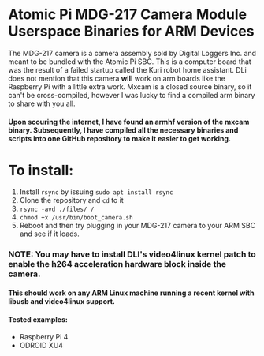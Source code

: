 # Atomic Pi MDG-217 Camera Module Userspace Binaries for ARM Devices

The MDG-217 camera is a camera assembly sold by Digital Loggers Inc. and meant to be bundled with the Atomic Pi SBC.
This is a computer board that was the result of a failed startup called the Kuri robot home assistant. DLi does not
mention that this camera **will** work on arm boards like the Raspberry Pi with a little extra work. Mxcam is a closed
source binary, so it can't be cross-compiled, however I was lucky to find a compiled arm binary to share with you all.

#### Upon scouring the internet, I have found an armhf version of the mxcam binary. Subsequently, I have compiled all the necessary binaries and scripts into one GitHub repository to make it easier to get working. 

# To install:
1. Install `rsync` by issuing `sudo apt install rsync`
2. Clone the repository and `cd` to it
3. `rsync -avd ./files/ /`
4. `chmod +x /usr/bin/boot_camera.sh` 
5. Reboot and then try plugging in your MDG-217 camera to your ARM SBC and see if it loads.

### NOTE: You may have to install DLI's video4linux kernel patch to enable the h264 acceleration hardware block inside the camera.

#### This should work on any ARM Linux machine running a recent kernel with libusb and video4linux support.
#### Tested examples:
- Raspberry Pi 4
- ODROID XU4
